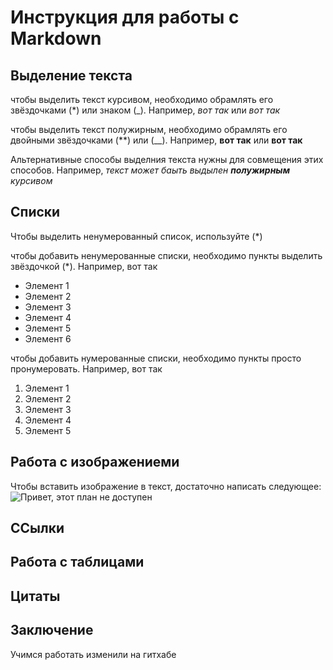 # Инструкция для работы с Markdown

## Выделение текста
чтобы выделить текст курсивом, необходимо обрамлять его звёздочками (*) или знаком (_). Например, *вот так* или _вот так_

чтобы выделить текст полужирным, необходимо обрамлять его двойными звёздочками (**) или (__). Например, **вот так** или __вот так__

Альтернативные способы выделния текста нужны для совмещения этих способов. Например, _текст может баыть выдылен **полужирным** курсивом_

## Списки
Чтобы выделить ненумерованный список, используйте (*)

чтобы добавить ненумерованные списки, необходимо пункты выделить звёздочкой (*). Например, вот так
* Элемент 1
* Элемент 2
* Элемент 3
* Элемент 4
* Элемент 5
* Элемент 6


чтобы добавить нумерованные списки, необходимо пункты просто пронумеровать. Например, вот так
1. Элемент 1
2. Элемент 2
3. Элемент 3
4. Элемент 4
5. Элемент 5


## Работа с изображениеми

Чтобы вставить изображение в текст, достаточно написать следующее:
![Привет, этот план не  доступен](турлайн.jpg)

## ССылки

## Работа с таблицами

## Цитаты

## Заключение
Учимся работать
изменили на гитхабе
